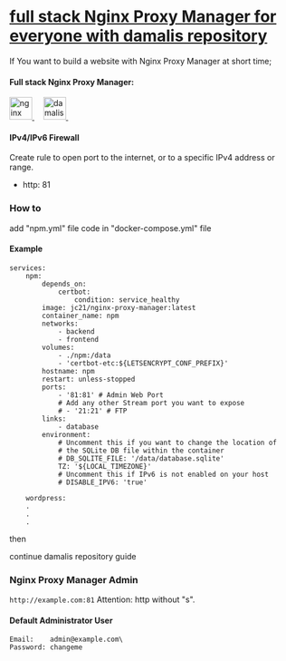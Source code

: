 # [full stack Nginx Proxy Manager for everyone with damalis repository](https://github.com/damalis/full-stack-nginx-proxy-manager-for-everyone-with-damalis-repository)

If You want to build a website with Nginx Proxy Manager at short time;

#### Full stack Nginx Proxy Manager:
<p align="left"> <a href="https://https://nginxproxymanager.com/" target="_blank" rel="noreferrer"> <img src="https://avatars.githubusercontent.com/u/88089605?s=200&v=4" alt="nginx proxy manager" height="40" width="40"/> </a>&nbsp;&nbsp;&nbsp; 
<a href="https://github.com/damalis?tab=repositories" target="_blank" rel="noreferrer"> <img src="https://avatars.githubusercontent.com/u/11361779?v=4" alt="damalis" width="40" height="40" width="40"/> </a>&nbsp;&nbsp;&nbsp;</p>

#### IPv4/IPv6 Firewall

Create rule to open port to the internet, or to a specific IPv4 address or range.

- http: 81

### How to 
add "npm.yml" file code in "docker-compose.yml" file

#### Example

```
services:
    npm:
        depends_on:
            certbot:
                condition: service_healthy
        image: jc21/nginx-proxy-manager:latest
        container_name: npm
        networks:
            - backend
            - frontend
        volumes:
            - ./npm:/data
            - 'certbot-etc:${LETSENCRYPT_CONF_PREFIX}'
        hostname: npm
        restart: unless-stopped
        ports:
            - '81:81' # Admin Web Port
            # Add any other Stream port you want to expose
            # - '21:21' # FTP
        links:
            - database
        environment:
            # Uncomment this if you want to change the location of
            # the SQLite DB file within the container
            # DB_SQLITE_FILE: '/data/database.sqlite'
            TZ: '${LOCAL_TIMEZONE}'
            # Uncomment this if IPv6 is not enabled on your host
            # DISABLE_IPV6: 'true'

    wordpress:
    .
    .
    .
```

then

continue damalis repository guide

### Nginx Proxy Manager Admin

```http://example.com:81``` Attention: http without "s".

#### Default Administrator User

```
Email:    admin@example.com\
Password: changeme
```